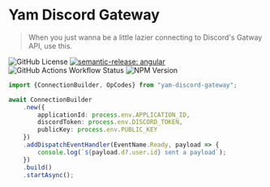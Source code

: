 # Yam Discord Gateway
> When you just wanna be a little lazier connecting to Discord's Gatway API, use this. 

![GitHub License](https://img.shields.io/github/license/tstepanski/yam-discord-gateway)
[![semantic-release: angular](https://img.shields.io/badge/semantic--release-angular-e10079?logo=semantic-release)](https://github.com/semantic-release/semantic-release)
![GitHub Actions Workflow Status](https://img.shields.io/github/actions/workflow/status/tstepanski/yam-discord-gateway/common.build.yml?logo=githubactions&logoColor=2088FF)
![NPM Version](https://img.shields.io/npm/v/yam-discord-gateway?color=CB3837&logo=npm&logoColor=CB3837)

```typescript
import {ConnectionBuilder, OpCodes} from "yam-discord-gateway";

await ConnectionBuilder
    .new({
        applicationId: process.env.APPLICATION_ID,
        discordToken: process.env.DISCORD_TOKEN,
        publicKey: process.env.PUBLIC_KEY
    })
    .addDispatchEventHandler(EventName.Ready, payload => {
        console.log(`${payload.d?.user.id} sent a payload`);
    })
    .build()
    .startAsync();
```
